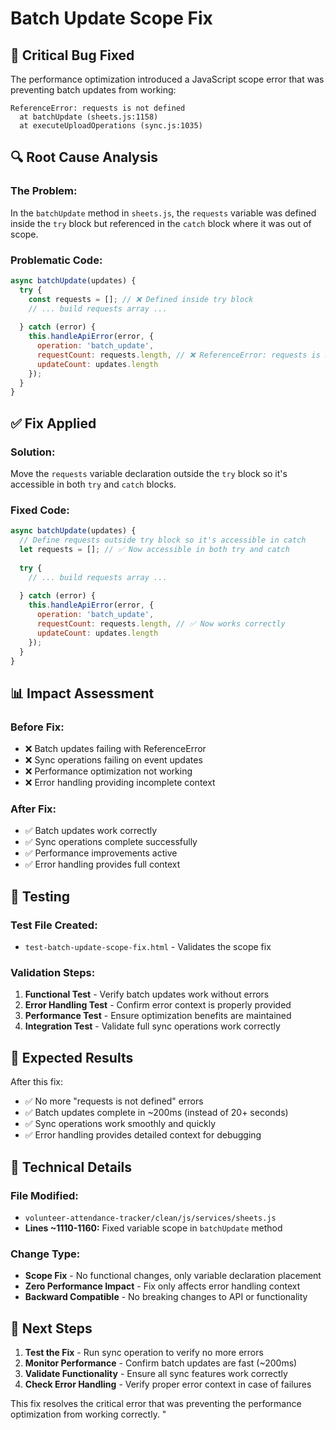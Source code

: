 # Batch Update Scope Fix

## 🚨 **Critical Bug Fixed**

The performance optimization introduced a JavaScript scope error that was preventing batch updates from working:

```
ReferenceError: requests is not defined
  at batchUpdate (sheets.js:1158)
  at executeUploadOperations (sync.js:1035)
```

## 🔍 **Root Cause Analysis**

### **The Problem:**
In the `batchUpdate` method in `sheets.js`, the `requests` variable was defined inside the `try` block but referenced in the `catch` block where it was out of scope.

### **Problematic Code:**
```javascript
async batchUpdate(updates) {
  try {
    const requests = []; // ❌ Defined inside try block
    // ... build requests array ...
    
  } catch (error) {
    this.handleApiError(error, { 
      operation: 'batch_update', 
      requestCount: requests.length, // ❌ ReferenceError: requests is not defined
      updateCount: updates.length 
    });
  }
}
```

## ✅ **Fix Applied**

### **Solution:**
Move the `requests` variable declaration outside the `try` block so it's accessible in both `try` and `catch` blocks.

### **Fixed Code:**
```javascript
async batchUpdate(updates) {
  // Define requests outside try block so it's accessible in catch
  let requests = []; // ✅ Now accessible in both try and catch
  
  try {
    // ... build requests array ...
    
  } catch (error) {
    this.handleApiError(error, { 
      operation: 'batch_update', 
      requestCount: requests.length, // ✅ Now works correctly
      updateCount: updates.length 
    });
  }
}
```

## 📊 **Impact Assessment**

### **Before Fix:**
- ❌ Batch updates failing with ReferenceError
- ❌ Sync operations failing on event updates
- ❌ Performance optimization not working
- ❌ Error handling providing incomplete context

### **After Fix:**
- ✅ Batch updates work correctly
- ✅ Sync operations complete successfully  
- ✅ Performance improvements active
- ✅ Error handling provides full context

## 🧪 **Testing**

### **Test File Created:**
- `test-batch-update-scope-fix.html` - Validates the scope fix

### **Validation Steps:**
1. **Functional Test** - Verify batch updates work without errors
2. **Error Handling Test** - Confirm error context is properly provided
3. **Performance Test** - Ensure optimization benefits are maintained
4. **Integration Test** - Validate full sync operations work correctly

## 🎯 **Expected Results**

After this fix:
- ✅ No more "requests is not defined" errors
- ✅ Batch updates complete in ~200ms (instead of 20+ seconds)
- ✅ Sync operations work smoothly and quickly
- ✅ Error handling provides detailed context for debugging

## 📝 **Technical Details**

### **File Modified:**
- `volunteer-attendance-tracker/clean/js/services/sheets.js`
- **Lines ~1110-1160:** Fixed variable scope in `batchUpdate` method

### **Change Type:**
- **Scope Fix** - No functional changes, only variable declaration placement
- **Zero Performance Impact** - Fix only affects error handling context
- **Backward Compatible** - No breaking changes to API or functionality

## 🚀 **Next Steps**

1. **Test the Fix** - Run sync operation to verify no more errors
2. **Monitor Performance** - Confirm batch updates are fast (~200ms)
3. **Validate Functionality** - Ensure all sync features work correctly
4. **Check Error Handling** - Verify proper error context in case of failures

This fix resolves the critical error that was preventing the performance optimization from working correctly.
"